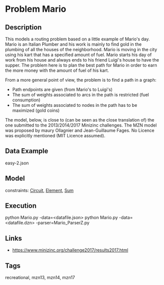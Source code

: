 # Problem Mario
## Description
This models a routing problem based on a little example of Mario's day.
Mario is an Italian Plumber and his work is mainly to find gold in the plumbing of all the houses of the neighborhood.
Mario is moving in the city using his kart that has a specified amount of fuel.
Mario starts his day of work from his house and always ends to his friend Luigi's house to have the supper.
The problem here is to plan the best path for Mario in order to earn the more money with the amount of fuel of his kart.

From a more general point of view, the problem is to find a path in a graph:
 - Path endpoints are given (from Mario's to Luigi's)
 - The sum of weights associated to arcs in the path is restricted (fuel consumption)
 - The sum of weights associated to nodes in the path has to be maximized (gold coins)

The model, below, is close to (can be seen as the close translation of) the one submitted to the 2013/2014/2017 Minizinc challenges.
The MZN model was proposed by maury Ollagnier and Jean-Guillaume Fages.
No Licence was explicitly mentioned (MIT Licence assumed).

## Data Example
  easy-2.json

## Model
  constraints: [Circuit](http://pycsp.org/documentation/constraints/Circuit), [Element](http://pycsp.org/documentation/constraints/Element), [Sum](http://pycsp.org/documentation/constraints/Sum)

## Execution
  python Mario.py -data=<datafile.json>
  python Mario.py -data=<datafile.dzn> -parser=Mario_ParserZ.py

## Links
  - https://www.minizinc.org/challenge2017/results2017.html

## Tags
  recreational, mzn13, mzn14, mzn17
